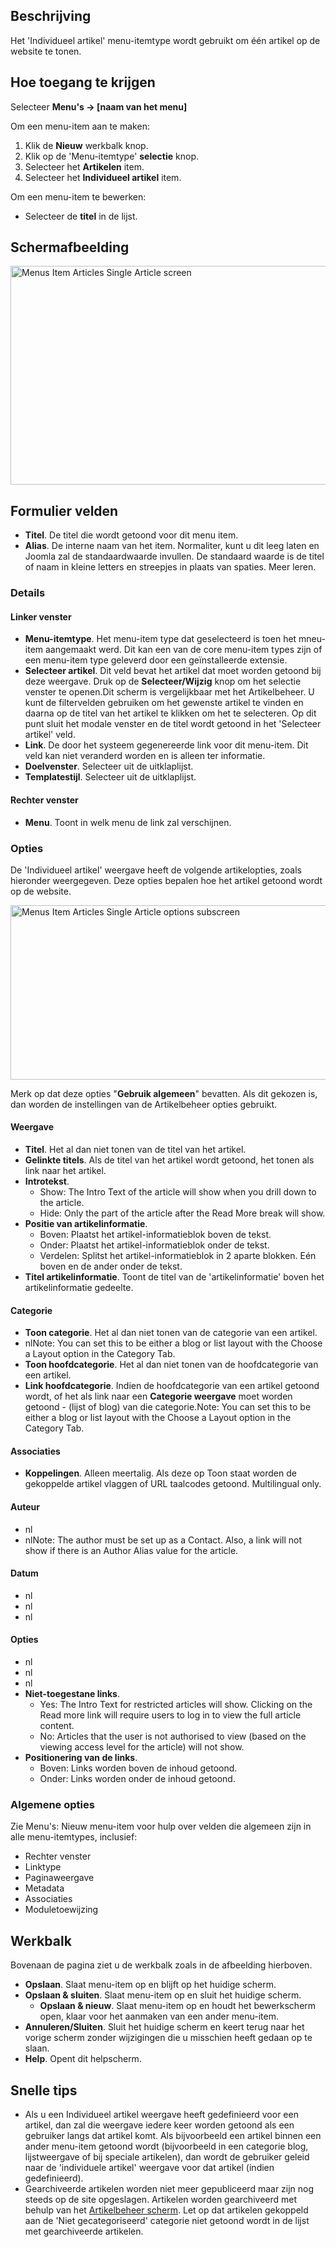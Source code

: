 <!-- Filename: Help4.x:Menu_Item:_Single_Article / Display title: Menu-item: Individueel artikel -->

## Beschrijving

Het 'Individueel artikel' menu-itemtype wordt gebruikt om één artikel op
de website te tonen.

## Hoe toegang te krijgen
Selecteer **Menu's → \[naam van het menu\]**

Om een menu-item aan te maken:

1.  Klik de **Nieuw** werkbalk knop.
2.  Klik op de 'Menu-itemtype' **selectie** knop.
3.  Selecteer het **Artikelen** item.
4.  Selecteer het **Individueel artikel** item.

Om een menu-item te bewerken:

- Selecteer de **titel** in de lijst.

## Schermafbeelding

<img
src="https://docs.joomla.org/images/thumb/3/33/Help-4x-Menus-Item-Articles-Single-Article-screen-nl.png/800px-Help-4x-Menus-Item-Articles-Single-Article-screen-nl.png"
decoding="async"
srcset="https://docs.joomla.org/images/thumb/3/33/Help-4x-Menus-Item-Articles-Single-Article-screen-nl.png/1200px-Help-4x-Menus-Item-Articles-Single-Article-screen-nl.png 1.5x, https://docs.joomla.org/images/thumb/3/33/Help-4x-Menus-Item-Articles-Single-Article-screen-nl.png/1600px-Help-4x-Menus-Item-Articles-Single-Article-screen-nl.png 2x"
data-file-width="2880" data-file-height="1260" width="800" height="350"
alt="Menus Item Articles Single Article screen" />

## Formulier velden

- **Titel**. De titel die wordt getoond voor dit menu item.
- **Alias**. De interne naam van het item. Normaliter, kunt u dit leeg
  laten en Joomla zal de standaardwaarde invullen. De standaard waarde
  is de titel of naam in kleine letters en streepjes in plaats van
  spaties. Meer leren.

### Details

#### Linker venster

- **Menu-itemtype**. Het menu-item type dat geselecteerd is toen het
  mneu-item aangemaakt werd. Dit kan een van de core menu-item types
  zijn of een menu-item type geleverd door een geïnstalleerde extensie.
- **Selecteer artikel**. Dit veld bevat het artikel dat moet worden
  getoond bij deze weergave. Druk op de **Selecteer/Wijzig** knop om het
  selectie venster te openen.Dit scherm is vergelijkbaar met het
  Artikelbeheer.
  U kunt de filtervelden gebruiken om het gewenste artikel te vinden en
  daarna op de titel van het artikel te klikken om het te selecteren. Op
  dit punt sluit het modale venster en de titel wordt getoond in het
  'Selecteer artikel' veld.
- **Link**. De door het systeem gegenereerde link voor dit menu-item.
  Dit veld kan niet veranderd worden en is alleen ter informatie.
- **Doelvenster**. Selecteer uit de uitklaplijst.
- **Templatestijl**. Selecteer uit de uitklaplijst.

#### Rechter venster

- **Menu**. Toont in welk menu de link zal verschijnen.

### Opties

De 'Individueel artikel' weergave heeft de volgende artikelopties, zoals
hieronder weergegeven. Deze opties bepalen hoe het artikel getoond wordt
op de website.

<img
src="https://docs.joomla.org/images/thumb/e/e2/Help-4x-Menus-Item-Articles-Single-Article-options-subscreen-nl.png/600px-Help-4x-Menus-Item-Articles-Single-Article-options-subscreen-nl.png"
decoding="async"
srcset="https://docs.joomla.org/images/thumb/e/e2/Help-4x-Menus-Item-Articles-Single-Article-options-subscreen-nl.png/900px-Help-4x-Menus-Item-Articles-Single-Article-options-subscreen-nl.png 1.5x, https://docs.joomla.org/images/thumb/e/e2/Help-4x-Menus-Item-Articles-Single-Article-options-subscreen-nl.png/1200px-Help-4x-Menus-Item-Articles-Single-Article-options-subscreen-nl.png 2x"
data-file-width="2880" data-file-height="1340" width="600" height="279"
alt="Menus Item Articles Single Article options subscreen" />

Merk op dat deze opties "**Gebruik algemeen**" bevatten. Als dit gekozen
is, dan worden de instellingen van de Artikelbeheer
opties
gebruikt.

#### Weergave

- **Titel**. Het al dan niet tonen van de titel van het artikel.
- **Gelinkte titels**. Als de titel van het artikel wordt getoond, het
  tonen als link naar het artikel.
- **Introtekst**.
  - Show: The Intro Text of the article will show when you drill down to
    the article.
  - Hide: Only the part of the article after the Read More break will
    show.
- **Positie van artikelinformatie**.
  - Boven: Plaatst het artikel-informatieblok boven de tekst.
  - Onder: Plaatst het artikel-informatieblok onder de tekst.
  - Verdelen: Splitst het artikel-informatieblok in 2 aparte blokken.
    Eén boven en de ander onder de tekst.
- **Titel artikelinformatie**. Toont de titel van de 'artikelinformatie'
  boven het artikelinformatie gedeelte.

#### Categorie

- **Toon categorie**. Het al dan niet tonen van de categorie van een
  artikel.
- nlNote: You can set this to be either a blog or list layout with the
  Choose a Layout
  option in the Category Tab.
- **Toon hoofdcategorie**. Het al dan niet tonen van de hoofdcategorie
  van een artikel.
- **Link hoofdcategorie**. Indien de hoofdcategorie van een artikel
  getoond wordt, of het als link naar een **Categorie weergave** moet
  worden getoond - (lijst of blog) van die categorie.Note: You can set
  this to be either a blog or list layout with the Choose a Layout
  option in the Category Tab.

#### Associaties

- **Koppelingen**. Alleen meertalig. Als deze op Toon staat worden de
  gekoppelde artikel vlaggen of URL taalcodes getoond. Multilingual only.

#### Auteur

- nl
- nlNote: The author must be set up as a
  Contact.
  Also, a link will not show if there is an Author Alias
  value for the article.

#### Datum

- nl
- nl
- nl

#### Opties

- nl
- nl
- nl
- **Niet-toegestane links**.
  - Yes: The Intro Text for restricted articles will show. Clicking on
    the Read more link will require users to log in to view the full
    article content.
  - No: Articles that the user is not authorised to view (based on the
    viewing access level for the article) will not show.
- **Positionering van de links**.
  - Boven: Links worden boven de inhoud getoond.
  - Onder: Links worden onder de inhoud getoond.

### Algemene opties

Zie Menu's: Nieuw
menu-item
voor hulp over velden die algemeen zijn in alle menu-itemtypes,
inclusief:

- Rechter
  venster
- Linktype
- Paginaweergave
- Metadata
- Associaties
- Moduletoewijzing

## Werkbalk

Bovenaan de pagina ziet u de werkbalk zoals in de
afbeelding hierboven.

- **Opslaan**. Slaat menu-item op en blijft op het huidige scherm.
- **Opslaan & sluiten**. Slaat menu-item op en sluit het huidige scherm.
  - **Opslaan & nieuw**. Slaat menu-item op en houdt het bewerkscherm
    open, klaar voor het aanmaken van een ander menu-item.
- **Annuleren/Sluiten**. Sluit het huidige scherm en keert terug naar
  het vorige scherm zonder wijzigingen die u misschien heeft gedaan op
  te slaan.
- **Help**. Opent dit helpscherm.

## Snelle tips

- Als u een Individueel artikel weergave heeft gedefinieerd voor een
  artikel, dan zal die weergave iedere keer worden getoond als een
  gebruiker langs dat artikel komt. Als bijvoorbeeld een artikel binnen
  een ander menu-item getoond wordt (bijvoorbeeld in een categorie blog,
  lijstweergave of bij speciale artikelen), dan wordt de gebruiker
  geleid naar de 'individuele artikel' weergave voor dat artikel (indien
  gedefinieerd).
- Gearchiveerde artikelen worden niet meer gepubliceerd maar zijn nog
  steeds op de site opgeslagen. Artikelen worden gearchiveerd met behulp
  van het <a
  href="https://docs.joomla.org/index.php?title=%241&amp;action=edit&amp;redlink=1"
  class="new" title="$1 (page does not exist)">Artikelbeheer scherm</a>.
  Let op dat artikelen gekoppeld aan de 'Niet gecategoriseerd' categorie
  niet getoond wordt in de lijst met gearchiveerde artikelen.
